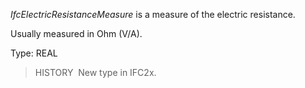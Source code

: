 ﻿_IfcElectricResistanceMeasure_ is a measure of the electric resistance.

Usually measured in Ohm (V/A).

Type: REAL

> HISTORY&nbsp; New type in IFC2x.